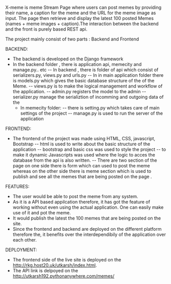 X-meme is meme Stream Page where users can post memes by providing their name, a caption for the meme and the URL for the meme image as input. 
The page then retrieve and display the latest 100 posted Memes (names + meme images + caption).The interaction between the backend and the front is purely based 
REST api.


The project mainly consist of two parts : Backend and Frontend

BACKEND:
* The backend is developed on the Django framework
* In the backend folder , there is application api, memecity and manage.py.. etc
   -- In backend , there is folder of api which consist of serializers.py, views.py and urls.py
   -- In in main application folder there is models.py which gives the basic database structure of the of the Meme.
   -- views.py is to make the logical management and workflow of the application.
   -- admin.py registers the model to the admin
   -- serializer.py manage the serializtion of incomming and outgoing data of the
   * In memecity folder:
    -- there is setting.py which takes care of main settings of the project
    -- manage.py  is used to run the server of the application


FRONTEND:
* The frontend of the project was made using HTML, CSS, javascript, Bootstrap 
-- html is used to write about the basic structure of the application
-- bootstrap and basic css was used to style the project
-- to make it dynamic Javascripts was used where the logic to acces the database from the api is also written.
-- There are two section of the page on one side there is form which can used to post the meme whereas on the other side there is meme section
   which is used to publish and see all the memes that are being posted on the page .



FEATURES:
* The user would be able to post the meme from any system.
* As it is a API based appilcation therefore, it has got the feature of working without even using the actual application. One can easily make use of it and pot the meme.
* It would publish the latest the 100 memes that are being posted on the site.
* Since the frontend and backend are deployed on the different platform therefore the, it benefits over the interdependibily of the application over each other. 




DEPLOYMENT:
* The frontend side of the live site is deployed on the http://rkg.host20.uk/utkarsh/index.html.
* The API link is delpoyed on the http://utkarsh192.pythonanywhere.com/memes/ 
